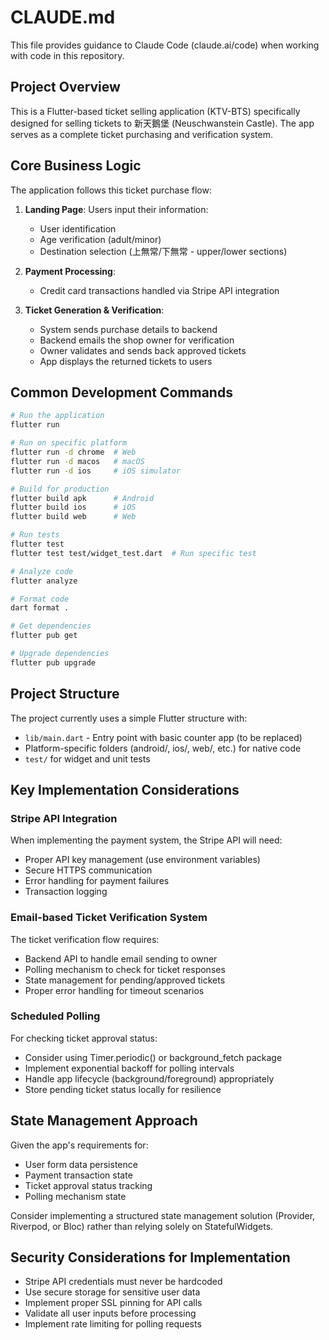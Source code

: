 # CLAUDE.md

This file provides guidance to Claude Code (claude.ai/code) when working with code in this repository.

## Project Overview

This is a Flutter-based ticket selling application (KTV-BTS) specifically designed for selling tickets to 新天鵝堡 (Neuschwanstein Castle). The app serves as a complete ticket purchasing and verification system.

## Core Business Logic

The application follows this ticket purchase flow:

1. **Landing Page**: Users input their information:
   - User identification
   - Age verification (adult/minor)
   - Destination selection (上無常/下無常 - upper/lower sections)

2. **Payment Processing**:
   - Credit card transactions handled via Stripe API integration

3. **Ticket Generation & Verification**:
   - System sends purchase details to backend
   - Backend emails the shop owner for verification
   - Owner validates and sends back approved tickets
   - App displays the returned tickets to users

## Common Development Commands

```bash
# Run the application
flutter run

# Run on specific platform
flutter run -d chrome  # Web
flutter run -d macos   # macOS
flutter run -d ios     # iOS simulator

# Build for production
flutter build apk      # Android
flutter build ios      # iOS
flutter build web      # Web

# Run tests
flutter test
flutter test test/widget_test.dart  # Run specific test

# Analyze code
flutter analyze

# Format code
dart format .

# Get dependencies
flutter pub get

# Upgrade dependencies
flutter pub upgrade
```

## Project Structure

The project currently uses a simple Flutter structure with:
- `lib/main.dart` - Entry point with basic counter app (to be replaced)
- Platform-specific folders (android/, ios/, web/, etc.) for native code
- `test/` for widget and unit tests

## Key Implementation Considerations

### Stripe API Integration
When implementing the payment system, the Stripe API will need:
- Proper API key management (use environment variables)
- Secure HTTPS communication
- Error handling for payment failures
- Transaction logging

### Email-based Ticket Verification System
The ticket verification flow requires:
- Backend API to handle email sending to owner
- Polling mechanism to check for ticket responses
- State management for pending/approved tickets
- Proper error handling for timeout scenarios

### Scheduled Polling
For checking ticket approval status:
- Consider using Timer.periodic() or background_fetch package
- Implement exponential backoff for polling intervals
- Handle app lifecycle (background/foreground) appropriately
- Store pending ticket status locally for resilience

## State Management Approach

Given the app's requirements for:
- User form data persistence
- Payment transaction state
- Ticket approval status tracking
- Polling mechanism state

Consider implementing a structured state management solution (Provider, Riverpod, or Bloc) rather than relying solely on StatefulWidgets.

## Security Considerations for Implementation

- Stripe API credentials must never be hardcoded
- Use secure storage for sensitive user data
- Implement proper SSL pinning for API calls
- Validate all user inputs before processing
- Implement rate limiting for polling requests